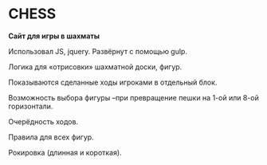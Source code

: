  # CHESS
<b>Сайт для игры в шахматы</b>
<p>Использовал JS, jquery. Развёрнут с помощью gulp.</p>
<p>Логика для «отрисовки» шахматной доски, фигур. </p>
<p>Показываются сделанные ходы игроками в отдельный блок. </p>
<p>Возможность выбора фигуры –при превращение пешки на 1-ой или 8-ой горизонтали.</p>
<p>Очерёдность ходов.</p>
<p>Правила для всех фигур. </p>
<p>Рокировка (длинная и короткая).</p>
